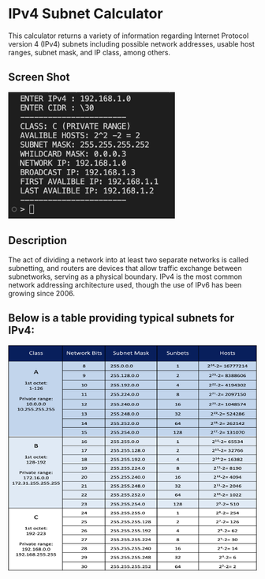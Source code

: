 <h1 id="ipv4-subnet-calculator">IPv4 Subnet Calculator</h1>
<p>This calculator returns a variety of information regarding Internet Protocol version 4 (IPv4) subnets including possible network addresses, usable host ranges, subnet mask, and IP class, among others.</p>
<h2 id="screen-shot">Screen Shot</h2>
<p><img src="./src/screen.jpg" alt="screen shot" width="337.92" height="256.32"></p>
<h2 id="description">Description</h2>
<p>The act of dividing a network into at least two separate networks is called subnetting, and routers are devices that allow traffic exchange between subnetworks, serving as a physical boundary. IPv4 is the most common network addressing architecture used, though the use of IPv6 has been growing since 2006.</p>
<h2 id="below-is-a-table-providing-typical-subnets-for-ipv4-">Below is a table providing typical subnets for IPv4:</h2>
<p><img src="./src/sample.png" alt="sample" width="837" height="456"></p>
